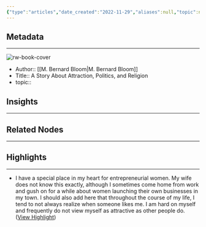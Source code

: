 ```yaml
---
{"type":"articles","date_created":"2022-11-29","aliases":null,"topic":null,"url":"https://byrslf.co/a-story-about-attraction-politics-and-religion-6fc09cbad66a","layout":null,"banner":null,"dg-publish":true,"tags":null,"permalink":"/300-biblio/200-articles/a-story-about-attraction-politics-and-religion/","dgPassFrontmatter":true,"created":"2023-10-20T12:44:18.000-05:00","updated":"2023-10-20T12:44:18.000-05:00"}
---
```


## Metadata
---
![rw-book-cover](https://miro.medium.com/max/1200/1*w5ZHLBH2INvzCOcpOC_eaw.jpeg)
- Author:: [[M. Bernard Bloom\|M. Bernard Bloom]]
- Title:: A Story About Attraction, Politics, and Religion ️
- topic::  



## Insights
---
## Related Nodes
---

## Highlights 
---
- I have a special place in my heart for entrepreneurial women. My wife does not know this exactly, although I sometimes come home from work and gush on for a while about women launching their own businesses in my town.
  I should also add here that throughout the course of my life, I tend to not always realize when someone likes me. I am hard on myself and frequently do not view myself as attractive as other people do. ([View Highlight](https://read.readwise.io/read/01gk1x9z7zkgjnrvm0s9wehjk6))
